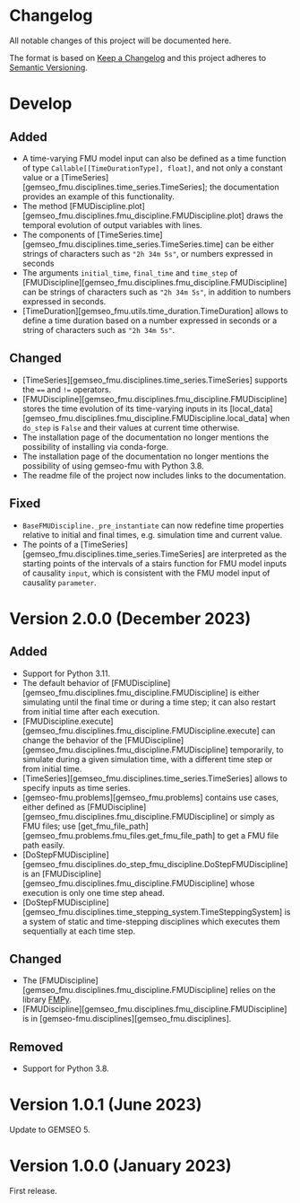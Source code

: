 <!--
Copyright 2021 IRT Saint Exupéry, https://www.irt-saintexupery.com

This work is licensed under the Creative Commons Attribution-ShareAlike 4.0
International License. To view a copy of this license, visit
http://creativecommons.org/licenses/by-sa/4.0/ or send a letter to Creative
Commons, PO Box 1866, Mountain View, CA 94042, USA.
-->

<!--
Changelog titles are:
- Added: for new features.
- Changed: for changes in existing functionality.
- Deprecated: for soon-to-be removed features.
- Removed: for now removed features.
- Fixed: for any bug fixes.
- Security: in case of vulnerabilities.
-->

# Changelog

All notable changes of this project will be documented here.

The format is based on
[Keep a Changelog](https://keepachangelog.com/en/1.0.0)
and this project adheres to
[Semantic Versioning](https://semver.org/spec/v2.0.0.html).

# Develop

## Added

- A time-varying FMU model input can also be defined
  as a time function of type `Callable[[TimeDurationType], float]`,
  and not only a constant value or a
  [TimeSeries][gemseo_fmu.disciplines.time_series.TimeSeries];
  the documentation provides an example of this functionality.
- The method
  [FMUDiscipline.plot][gemseo_fmu.disciplines.fmu_discipline.FMUDiscipline.plot]
  draws the temporal evolution of output variables with lines.
- The components of
  [TimeSeries.time][gemseo_fmu.disciplines.time_series.TimeSeries.time]
  can be either strings of characters such as `"2h 34m 5s"`,
  or numbers expressed in seconds
- The arguments `initial_time`, `final_time` and `time_step` of
  [FMUDiscipline][gemseo_fmu.disciplines.fmu_discipline.FMUDiscipline]
  can be strings of characters such as `"2h 34m 5s"`,
  in addition to numbers expressed in seconds.
- [TimeDuration][gemseo_fmu.utils.time_duration.TimeDuration]
  allows to define a time duration
  based on a number expressed in seconds
  or a string of characters such as `"2h 34m 5s"`.

## Changed

- [TimeSeries][gemseo_fmu.disciplines.time_series.TimeSeries] supports the `==` and `!=` operators.
- [FMUDiscipline][gemseo_fmu.disciplines.fmu_discipline.FMUDiscipline]
  stores the time evolution of its time-varying inputs
  in its [local_data][gemseo_fmu.disciplines.fmu_discipline.FMUDiscipline.local_data]
  when `do_step` is `False`
  and their values at current time otherwise.
- The installation page of the documentation no longer mentions the possibility
  of installing via conda-forge.
- The installation page of the documentation no longer mentions the possibility
  of using gemseo-fmu with Python 3.8.
- The readme file of the project now includes links to the documentation.

## Fixed

- `BaseFMUDiscipline._pre_instantiate` can now redefine time properties
  relative to initial and final times, e.g. simulation time and current value.
- The points of a
  [TimeSeries][gemseo_fmu.disciplines.time_series.TimeSeries]
  are interpreted as the starting points of the intervals of a stairs function
  for FMU model inputs of causality `input`,
  which is consistent with the FMU model input of causality `parameter`.

# Version 2.0.0 (December 2023)

## Added

- Support for Python 3.11.
- The default behavior of
  [FMUDiscipline][gemseo_fmu.disciplines.fmu_discipline.FMUDiscipline]
  is either simulating until the final time or during a time step;
  it can also restart from initial time after each execution.
- [FMUDiscipline.execute][gemseo_fmu.disciplines.fmu_discipline.FMUDiscipline.execute]
  can change the behavior of the
  [FMUDiscipline][gemseo_fmu.disciplines.fmu_discipline.FMUDiscipline]
  temporarily, to simulate during a given simulation time, with a
  different time step or from initial time.
- [TimeSeries][gemseo_fmu.disciplines.time_series.TimeSeries]
  allows to specify inputs as time series.
- [gemseo-fmu.problems][gemseo_fmu.problems] contains use cases,
  either defined as [FMUDiscipline][gemseo_fmu.disciplines.fmu_discipline.FMUDiscipline]
  or simply as FMU files;
  use [get_fmu_file_path][gemseo_fmu.problems.fmu_files.get_fmu_file_path]
  to get a FMU file path easily.
- [DoStepFMUDiscipline][gemseo_fmu.disciplines.do_step_fmu_discipline.DoStepFMUDiscipline]
  is an [FMUDiscipline][gemseo_fmu.disciplines.fmu_discipline.FMUDiscipline]
  whose execution is only one time step ahead.
- [DoStepFMUDiscipline][gemseo_fmu.disciplines.time_stepping_system.TimeSteppingSystem]
  is a system of static and time-stepping disciplines
  which executes them sequentially at each time step.

## Changed

- The [FMUDiscipline][gemseo_fmu.disciplines.fmu_discipline.FMUDiscipline]
  relies on the library [FMPy](https://github.com/CATIA-Systems/FMPy).
- [FMUDiscipline][gemseo_fmu.disciplines.fmu_discipline.FMUDiscipline]
  is in [gemseo-fmu.disciplines][gemseo_fmu.disciplines].

## Removed

- Support for Python 3.8.

# Version 1.0.1 (June 2023)

Update to GEMSEO 5.

# Version 1.0.0 (January 2023)

First release.

